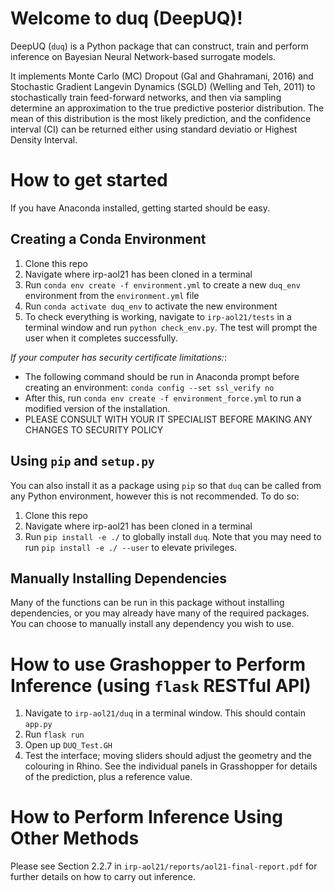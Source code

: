 # Welcome to duq (DeepUQ)!

DeepUQ (`duq`) is a Python package that can construct, train and perform inference on Bayesian Neural Network-based surrogate models. 

It implements Monte Carlo (MC) Dropout (Gal and Ghahramani, 2016) and Stochastic Gradient Langevin Dynamics (SGLD) (Welling and Teh, 2011) to stochastically train feed-forward networks, and then via sampling determine an approximation to the true predictive posterior distribution. The mean of this distribution is the most likely prediction, and the confidence interval (CI) can be returned either using standard deviatio or Highest Density Interval.

# How to get started
If you have Anaconda installed, getting started should be easy. 

## Creating a Conda Environment
1) Clone this repo
2) Navigate where irp-aol21 has been cloned in a terminal
3) Run `conda env create -f environment.yml` to create a new `duq_env` environment from the `environment.yml` file
4) Run `conda activate duq_env` to activate the new environment 
5) To check everything is working, navigate to `irp-aol21/tests` in a terminal window and run `python check_env.py`. The test will prompt the user when it completes successfully.

*If your computer has security certificate limitations:*: 
- The following command should be run in Anaconda prompt before creating an environment: `conda config --set ssl_verify no`
- After this, run `conda env create -f environment_force.yml` to run a modified version of the installation.
- PLEASE CONSULT WITH YOUR IT SPECIALIST BEFORE MAKING ANY CHANGES TO SECURITY POLICY

## Using `pip` and `setup.py`
You can also install it as a package using `pip` so that `duq` can be called from any Python environment, however this is not recommended. To do so:
1) Clone this repo
2) Navigate where irp-aol21 has been cloned in a terminal
3) Run `pip install -e ./` to globally install `duq`. Note that you may need to run `pip install -e ./ --user` to elevate privileges.

## Manually Installing Dependencies
Many of the functions can be run in this package without installing dependencies, or you may already have many of the required packages. You can choose to manually install any dependency you wish to use.

# How to use Grashopper to Perform Inference (using `flask` RESTful API)
1) Navigate to `irp-aol21/duq` in a terminal window. This should contain `app.py`
2) Run `flask run`
3) Open up `DUQ_Test.GH`
4) Test the interface; moving sliders should adjust the geometry and the colouring in Rhino. See the individual panels in Grasshopper for details of the prediction, plus a reference value. 

# How to Perform Inference Using Other Methods
Please see Section 2.2.7 in `irp-aol21/reports/aol21-final-report.pdf` for further details on how to carry out inference.
